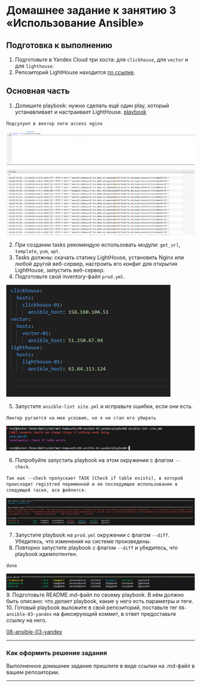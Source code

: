 # Домашнее задание к занятию 3 «Использование Ansible»

## Подготовка к выполнению

1. Подготовьте в Yandex Cloud три хоста: для `clickhouse`, для `vector` и для `lighthouse`.
2. Репозиторий LightHouse находится [по ссылке](https://github.com/VKCOM/lighthouse).

## Основная часть

1. Допишите playbook: нужно сделать ещё один play, который устанавливает и настраивает LightHouse.
[playbook](https://github.com/Dmitrywh1/mnt-homeworks/blob/08-ansible-03-yandex/08-ansible-03-yandex/playbook/site.yml)

```
Подсулунл в вектор логи access nginx
```

![alt text](image-4.png)

2. При создании tasks рекомендую использовать модули: `get_url`, `template`, `yum`, `apt`.
3. Tasks должны: скачать статику LightHouse, установить Nginx или любой другой веб-сервер, настроить его конфиг для открытия LightHouse, запустить веб-сервер.
4. Подготовьте свой inventory-файл `prod.yml`.

![alt text](image.png)

5. Запустите `ansible-lint site.yml` и исправьте ошибки, если они есть.

```
Линтер ругается на мое условие, но я не стал его убирать
```
![alt text](image-1.png)

6. Попробуйте запустить playbook на этом окружении с флагом `--check`.

```
Так как --check пропускает TASK [Check if table exists], в которой происходит registred переменной и ее последующее использование в следующей таске, все фейлится.
```

![alt text](image-2.png)

7. Запустите playbook на `prod.yml` окружении с флагом `--diff`. Убедитесь, что изменения на системе произведены.
8. Повторно запустите playbook с флагом `--diff` и убедитесь, что playbook идемпотентен.
```
done
```
![alt text](image-3.png)
9. Подготовьте README.md-файл по своему playbook. В нём должно быть описано: что делает playbook, какие у него есть параметры и теги.
10. Готовый playbook выложите в свой репозиторий, поставьте тег `08-ansible-03-yandex` на фиксирующий коммит, в ответ предоставьте ссылку на него.

[08-ansible-03-yandex](https://github.com/Dmitrywh1/mnt-homeworks/blob/08-ansible-03-yandex/08-ansible-03-yandex/playbook/readme.md)

---

### Как оформить решение задания

Выполненное домашнее задание пришлите в виде ссылки на .md-файл в вашем репозитории.

---
